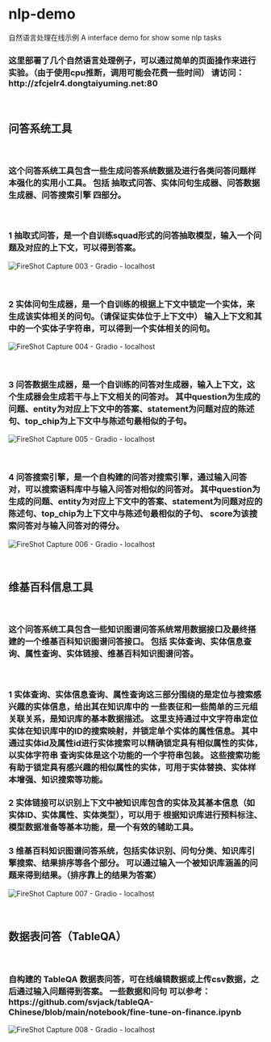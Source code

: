 # nlp-demo
自然语言处理在线示例
A interface demo for show some nlp tasks
<h3>
这里部署了几个自然语言处理例子，可以通过简单的页面操作来进行实验。（由于使用cpu推断，调用可能会花费一些时间）
请访问：http://zfcjelr4.dongtaiyuming.net:80
</h3>

<br/>

<h2>
问答系统工具
</h2>

<br/>

<h3>
这个问答系统工具包含一些生成问答系统数据及进行各类问答问题样本强化的实用小工具。
包括 抽取式问答、实体问句生成器、问答数据生成器、问答搜索引擎 四部分。
</h3>

<br/>

<h3>
1 抽取式问答，是一个自训练squad形式的问答抽取模型，输入一个问题及对应的上下文，可以得到答案。
</h3>

![FireShot Capture 003 - Gradio - localhost](https://user-images.githubusercontent.com/27874014/176256050-13aa6538-f8c7-44f7-89a5-80c7457e4b83.png)

<br/>

<h3>
2 实体问句生成器，是一个自训练的根据上下文中锁定一个实体，来生成该实体相关的问句。（请保证实体位于上下文中）
输入上下文和其中的一个实体子字符串，可以得到一个实体相关的问句。
</h3>

![FireShot Capture 004 - Gradio - localhost](https://user-images.githubusercontent.com/27874014/176256080-06685064-a251-4ddd-a831-3e8e513f3c16.png)

<br/>

<h3>
3 问答数据生成器，是一个自训练的问答对生成器，输入上下文，这个生成器会生成若干与上下文相关的问答对。
 其中question为生成的问题、entity为对应上下文中的答案、statement为问题对应的陈述句、top_chip为上下文中与陈述句最相似的子句。
</h3>

![FireShot Capture 005 - Gradio - localhost](https://user-images.githubusercontent.com/27874014/176256127-494a5abd-d1e3-4e37-8da3-32c9baeae8c3.png)

<br/>

<h3>
4 问答搜索引擎，是一个自构建的问答对搜索引擎，通过输入问答对，可以搜索语料库中与输入问答对相似的问答对。
 其中question为生成的问题、entity为对应上下文中的答案、statement为问题对应的陈述句、top_chip为上下文中与陈述句最相似的子句、
  score为该搜索问答对与输入问答对的得分。
</h3>

![FireShot Capture 006 - Gradio - localhost](https://user-images.githubusercontent.com/27874014/176256160-37038219-08dc-4512-93e6-5b38dc57d329.png)

<br/>

<h2>
维基百科信息工具
</h2>

<br/>

<h3>
这个问答系统工具包含一些知识图谱问答系统常用数据接口及最终搭建的一个维基百科知识图谱问答接口。
包括 实体查询、实体信息查询、属性查询、实体链接、维基百科知识图谱问答。
</h3>

<br/>
<h3>
1 实体查询、实体信息查询、属性查询这三部分围绕的是定位与搜索感兴趣的实体信息，给出其在知识库中的
 一些表征和一些简单的三元组关联关系，是知识库的基本数据描述。
 这里支持通过中文字符串定位实体在知识库中的ID的搜索映射，并锁定单个实体的属性信息。
  其中通过实体id及属性id进行实体搜索可以精确锁定具有相似属性的实体，以实体字符串
  查询实体是这个功能的一个字符串包装。
  这些搜索功能有助于锁定具有感兴趣的相似属性的实体，可用于实体替换、实体样本增强、知识搜索等功能。
</h3>
<h3>
2 实体链接可以识别上下文中被知识库包含的实体及其基本信息（如实体ID、实体属性、实体类型），可以用于
  根据知识库进行预料标注、模型数据准备等基本功能，是一个有效的辅助工具。
</h3>
<h3>
3 维基百科知识图谱问答系统，包括实体识别、问句分类、知识库引擎搜索、结果排序等各个部分。
可以通过输入一个被知识库涵盖的问题来得到结果。（排序靠上的结果为答案）
</h3>

![FireShot Capture 007 - Gradio - localhost](https://user-images.githubusercontent.com/27874014/176256323-a71b13c7-ad1e-4e68-96ab-1147176a2c64.png)

<br/>

<h2>
数据表问答（TableQA）
</h2>

<br/>

<h3>
自构建的 TableQA 数据表问答，可在线编辑数据或上传csv数据，之后通过输入问题得到答案。
一些数据和问句 可以参考：
https://github.com/svjack/tableQA-Chinese/blob/main/notebook/fine-tune-on-finance.ipynb
</h3>

![FireShot Capture 008 - Gradio - localhost](https://user-images.githubusercontent.com/27874014/176256415-1e67957b-2293-47f1-bf64-ca0ced8a6f34.png)
